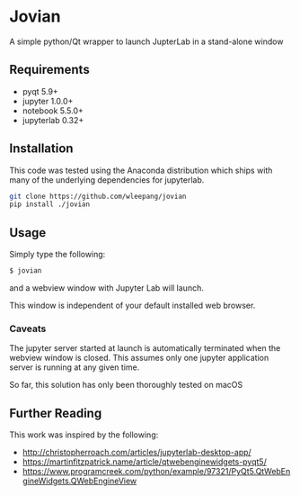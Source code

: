 # Jovian

A simple python/Qt wrapper to launch JupterLab in a stand-alone window


## Requirements

* pyqt 5.9+
* jupyter 1.0.0+
* notebook 5.5.0+
* jupyterlab 0.32+


## Installation

This code was tested using the Anaconda distribution which ships with many of the
underlying dependencies for jupyterlab.

```bash
git clone https://github.com/wleepang/jovian
pip install ./jovian
```


## Usage

Simply type the following:

```bash
$ jovian
```

and a webview window with Jupyter Lab will launch.

This window is independent of your default installed web browser.


### Caveats

The jupyter server started at launch is automatically terminated when the webview window is closed.
This assumes only one jupyter application server is running at any given time.

So far, this solution has only been thoroughly tested on macOS


## Further Reading

This work was inspired by the following:

* http://christopherroach.com/articles/jupyterlab-desktop-app/
* https://martinfitzpatrick.name/article/qtwebenginewidgets-pyqt5/
* https://www.programcreek.com/python/example/97321/PyQt5.QtWebEngineWidgets.QWebEngineView

